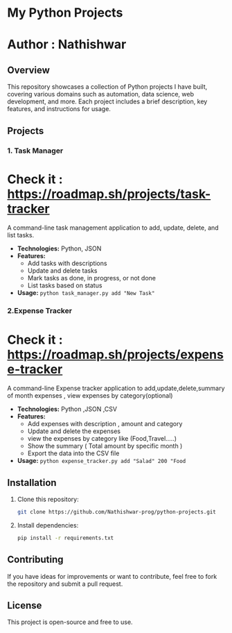 # My Python Projects
# Author : Nathishwar

## Overview
This repository showcases a collection of Python projects I have built, covering various domains such as automation, data science, web development, and more. Each project includes a brief description, key features, and instructions for usage.

## Projects

### 1. Task Manager
# Check it : https://roadmap.sh/projects/task-tracker
A command-line task management application to add, update, delete, and list tasks.
- **Technologies:** Python, JSON
- **Features:**
  - Add tasks with descriptions
  - Update and delete tasks
  - Mark tasks as done, in progress, or not done
  - List tasks based on status
- **Usage:** `python task_manager.py add "New Task"`

### 2.Expense Tracker
# Check it : https://roadmap.sh/projects/expense-tracker
A command-line Expense tracker application to add,update,delete,summary of month expenses , view expenses by category(optional)
- **Technologies:** Python ,JSON ,CSV
- **Features:**
  - Add expenses with description , amount and category
  - Update and delete the expenses
  - view the expenses by category like (Food,Travel.....)
  - Show the summary ( Total amount by specific month )
  - Export the data into the CSV file 
- **Usage:** `python expense_tracker.py add "Salad" 200 "Food`
## Installation
1. Clone this repository:
   ```sh
   git clone https://github.com/Nathishwar-prog/python-projects.git
   ```
2. Install dependencies:
   ```sh
   pip install -r requirements.txt
   ```

## Contributing
If you have ideas for improvements or want to contribute, feel free to fork the repository and submit a pull request.

## License
This project is open-source and free to use.

